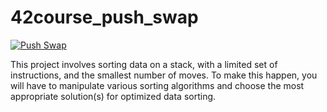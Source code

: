 # 42course_push_swap

[![Push Swap](https://game.42sp.org.br/static/assets/achievements/push_swape.png)](https://github.com/snvas/42course_push_swap)

This project involves sorting data on a stack, with a limited set of instructions, and the smallest number of moves. To make this happen, you will have to manipulate various sorting algorithms and choose the most appropriate solution(s) for optimized data sorting.
